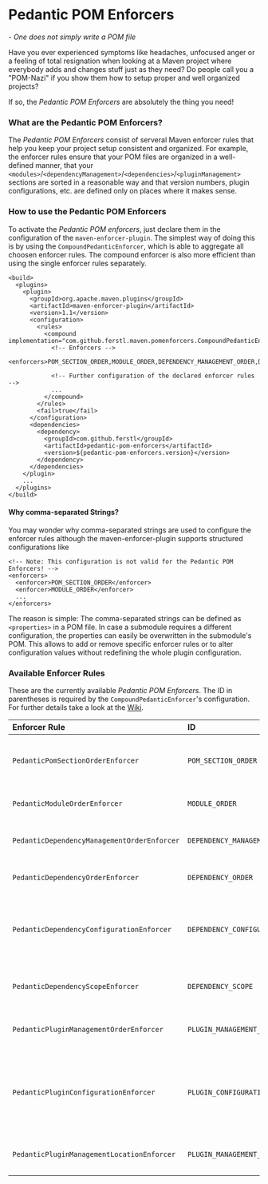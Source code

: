 # Pedantic POM Enforcers
*- One does not simply write a POM file*


Have you ever experienced symptoms like headaches, unfocused anger or a feeling of total resignation when looking at a Maven project where everybody adds and changes stuff just as they need? Do people call you a "POM-Nazi" if you show them how to setup proper and well organized projects?

If so, the *Pedantic POM Enforcers* are absolutely the thing you need!


### What are the Pedantic POM Enforcers?
The *Pedantic POM Enforcers* consist of serveral Maven enforcer rules that help you keep your project setup consistent and organized. For example, the enforcer rules ensure that your POM files are organized in a well-defined manner, that your `<modules>`/`<dependencyManagement>`/`<dependencies>`/`<pluginManagement>` sections are sorted in a reasonable way and that version numbers, plugin configurations, etc. are defined only on places where it makes sense.


### How to use the Pedantic POM Enforcers
To activate the *Pedantic POM enforcers*, just declare them in the configuration of the `maven-enforcer-plugin`. The simplest way of doing this is by using the `CompoundPedanticEnforcer`, which is able to aggregate all choosen enforcer rules. The compound enforcer is also more efficient than using the single enforcer rules separately.

    <build>
      <plugins>
        <plugin>
          <groupId>org.apache.maven.plugins</groupId>
          <artifactId>maven-enforcer-plugin</artifactId>
          <version>1.1</version>
          <configuration>
            <rules>
              <compound implementation="com.github.ferstl.maven.pomenforcers.CompoundPedanticEnforcer">
                <!-- Enforcers -->
                <enforcers>POM_SECTION_ORDER,MODULE_ORDER,DEPENDENCY_MANAGEMENT_ORDER,DEPENDENCY_ORDER,PLUGIN_MANAGEMENT_ORDER</enforcers>
              
                <!-- Further configuration of the declared enforcer rules -->
                ...
              </compound>
            </rules>
            <fail>true</fail>
          </configuration>
          <dependencies>
            <dependency>
              <groupId>com.github.ferstl</groupId>
              <artifactId>pedantic-pom-enforcers</artifactId>
              <version>${pedantic-pom-enforcers.version}</version>
            </dependency>
          </dependencies>
        </plugin>
        ...
      </plugins>
    </build>
    
    
#### Why comma-separated Strings?
You may wonder why comma-separated strings are used to configure the enforcer rules although the maven-enforcer-plugin supports structured configurations like

    <!-- Note: This configuration is not valid for the Pedantic POM Enforcers! -->
    <enforcers>
      <enforcer>POM_SECTION_ORDER</enforcer>
      <enforcer>MODULE_ORDER</enforcer>
      ...
    </enforcers>

The reason is simple: The comma-separated strings can be defined as `<properties>` in a POM file. In case a submodule requires a different configuration, the properties can easily be overwritten in the submodule's POM. This allows to add or remove specific enforcer rules or to alter configuration values without redefining the whole plugin configuration.

### Available Enforcer Rules
These are the currently available *Pedantic POM Enforcers*. The ID in parentheses is required by the `CompoundPedanticEnforcer`'s configuration. For further details take a look at the [Wiki](pedantic-pom-enforcers/wiki/Pedantic-POM-Enforcers).

| Enforcer Rule | ID | Description |
|:------------- |:--- |:----------- |
| `PedanticPomSectionOrderEnforcer` | `POM_SECTION_ORDER` | Enforces that your POM sections are in order, e.g. 1: `<modelVersion>`, 2: `<groupId>` 3: `<artifactId>`, ...
| `PedanticModuleOrderEnforcer` | `MODULE_ORDER` | Enforces that the declared `<modules>` are ordered alphabetically.
| `PedanticDependencyManagementOrderEnforcer` | `DEPENDENCY_MANAGEMENT_ORDER` | Enforces that the dependencies in your `<dependencyManagement>` are ordered.
| `PedanticDependencyOrderEnforcer` | `DEPENDENCY_ORDER` | Enforces that your `<dependencies>` are ordered.
| `PedanticDependencyConfigurationEnforcer` | `DEPENDENCY_CONFIGURATION` | Enforces that dependency versions and exclusions are defined in `<dependencyManagement>` but not in the `<dependencies>` section.
| `PedanticDependencyScopeEnforcer` | `DEPENDENCY_SCOPE` | Enforces some dependencies to be defined within a specific `<scope>`.
| `PedanticPluginManagementOrderEnforcer` | `PLUGIN_MANAGEMENT_ORDER` | Enforces that the plugins in your `<pluginManagement>` are ordered.
| `PedanticPluginConfigurationEnforcer` | `PLUGIN_CONFIGURATION` | Enforces that plugin versions, configurations and dependencies are declared in `<pluginManagement>` but not in the `<plugins>` section.
| `PedanticPluginManagementLocationEnforcer` | `PLUGIN_MANAGEMENT_LOCATION` | Enforces that `<pluginManagement>` may only be declared in specific POMs.

